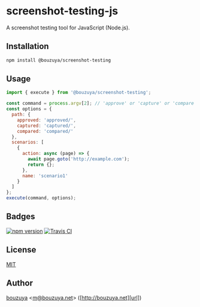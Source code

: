 # screenshot-testing-js

A screenshot testing tool for JavaScript (Node.js).

## Installation

```sh
npm install @bouzuya/screenshot-testing
```

## Usage

```js
import { execute } from '@bouzuya/screenshot-testing';

const command = process.argv[2]; // 'approve' or 'capture' or 'compare' or 'test'
const options = {
  path: {
    approved: 'approved/',
    captured: 'captured/',
    compared: 'compared/'
  },
  scenarios: [
    {
      action: async (page) => {
        await page.goto('http://example.com');
        return {};
      },
      name: 'scenario1'
    }
  ]
};
execute(command, options);
```

## Badges

[![npm version][npm-badge-url]][npm-url]
[![Travis CI][travisci-badge-url]][travisci-url]

[npm-badge-url]: https://img.shields.io/npm/v/@bouzuya/screenshot-testing.svg
[npm-url]: https://www.npmjs.com/package/@bouzuya/screenshot-testing
[travisci-badge-url]: https://img.shields.io/travis/bouzuya/screenshot-testing-js
[travisci-url]: https://travis-ci.org/bouzuya/screenshot-testing-js

## License

[MIT](LICENSE)

## Author

[bouzuya][user] &lt;[m@bouzuya.net][email]&gt; ([http://bouzuya.net][url])

[user]: https://github.com/bouzuya
[email]: mailto:m@bouzuya.net
[url]: http://bouzuya.net
